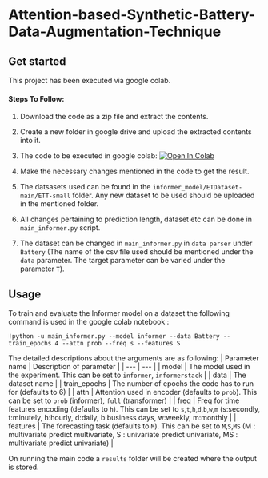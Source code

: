# Attention-based-Synthetic-Battery-Data-Augmentation-Technique

## Get started
This project has been executed via google colab.


#### Steps To Follow:

1. Download the code as a zip file and extract the contents.

2. Create a new folder in google drive and upload the extracted contents into it.

3. The code to be executed in google colab: [![Open In Colab](https://colab.research.google.com/assets/colab-badge.svg)](https://colab.research.google.com/drive/1zAZ_TRzqYrBMC7ytMzo9DJClzE1I8rs1#scrollTo=JgRskn6_EIw-)

4. Make the necessary changes mentioned in the code to get the result.
 
5. The datsasets used can be found in the `informer_model/ETDataset-main/ETT-small` folder. Any new dataset to be used should be uploaded in the mentioned folder.
 
6. All changes pertaining to prediction length, dataset etc can be done in `main_informer.py` script. 

7. The dataset can be changed in `main_informer.py` in `data parser` under `Battery` (The name of the csv file used should be mentioned under the `data` parameter. The target parameter can be varied under the parameter `T`).


## Usage

To train and evaluate the Informer model on a dataset the following command is used in the google colab notebook :

```train & evaluate
!python -u main_informer.py --model informer --data Battery --train_epochs 4 --attn prob --freq s --features S 
```
The detailed descriptions about the arguments are as following:
| Parameter name | Description of parameter |
| --- | --- |
| model | The model used in the experiment. This can be set to `informer`, `informerstack` |
| data | The dataset name |
| train_epochs | The number of epochs the code has to run for (defaults to 6) |
| attn | Attention used in encoder (defaults to `prob`). This can be set to `prob` (informer), `full` (transformer) |
| freq | Freq for time features encoding (defaults to `h`). This can be set to `s`,`t`,`h`,`d`,`b`,`w`,`m` (s:secondly, t:minutely, h:hourly, d:daily, b:business days, w:weekly, m:monthly |
| features | The forecasting task (defaults to `M`). This can be set to `M`,`S`,`MS` (M : multivariate predict multivariate, S : univariate predict univariate, MS : multivariate predict univariate) |

On running the main code a `results` folder will be created where the output is stored.
